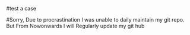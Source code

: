#test a case

#Sorry, Due to procrastination I was unable to daily maintain my git repo. But From Nowonwards I will Regularly update my git hub

